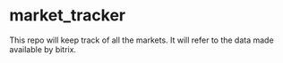 # market_tracker
This repo will keep track of all the markets. It will refer to the data made available by bitrix.
